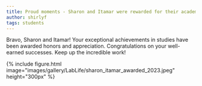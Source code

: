 ```yaml
---
title: Proud moments - Sharon and Itamar were rewarded for their academic achievements!
author: shirlyf
tags: students
---
```


Bravo, Sharon and Itamar! Your exceptional achievements in studies have been awarded honors and appreciation. Congratulations on your well-earned successes. Keep up the incredible work!

{%
  include figure.html
  image="images/gallery/LabLife/sharon_itamar_awarded_2023.jpeg"
  height="300px"
%}
